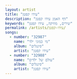 ```yaml
---
layout: artist
title: "עידו קפטן"
description: "דף האמן עידו קפטן"
keywords: "שירים, מוזיקה, עידו קפטן"
permalink: /artists/עידו-קפטן/
songs:
  - number: "32987"
    name: "מי כמוני ילד"
    album: "סינגלים"
    artist: "עידו קפטן"
  - number: "32988"
    name: "עולם של ילדים"
    album: "סינגלים"
    artist: "עידו קפטן"
---
```

